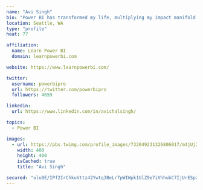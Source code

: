 ```yaml
---
name: "Avi Singh"
bio: "Power BI has transformed my life, multiplying my impact manifold. Now I am on a mission to spread the word and share the knowledge"
location: Seattle, WA
type: "profile"
heat: 77

affiliation:
  name: Learn Power BI
  domain: learnpowerbi.com

website: https://www.learnpowerbi.com/

twitter:
  username: powerbipro
  url: https://twitter.com/powerbipro
  followers: 4659

linkedin:
  url: https://www.linkedin.com/in/avichalsingh/

topics:
  - Power BI

images:
  - url: https://pbs.twimg.com/profile_images/732049231326806017/m4jUj2Lu_400x400.jpg
    width: 400
    height: 400
    isCached: true
    title: "Avi Singh"

secured: "olu9E/IPf2IrChkuVttz42Ywtq3BeLr7pWIWpk1UlZ9e7iVhhubC7IjUrESp2ch1PHwm6B2+VD824zK5GPSEFUlbO2g2bWhFI7+FNZRShM8VLgn2j6kw449nOf4cQALzLmce9SBBZsnz5bZWxGSJr+50dc8oyUAJwrkFnnyIsVLHt2nejOZzTfAbNtKQTy8czEHJOV8VVHxiSoHd5WkXQ3OftwaC99PWrYIlQh8EzuLg+wPoqk6X82eUocDWSuQ68QvSnDsqujLVfLCSVfHB9aNcBEQZhdk8wcBrdNFHnW5/GdX3kZ/96qQouBv25bNLbVLMOIKdGrhNSeh3CfQKsJPFKU80ICU8Q4T1nh6iOTgPTrdNHBYO/8xNS/o/6TJ/i9K3RMZX79WsEhH3U3Qm1SH01oDCql02p2mdBpMSGCA=;GC7occf58hwCLurhki0Rog=="
---
```



